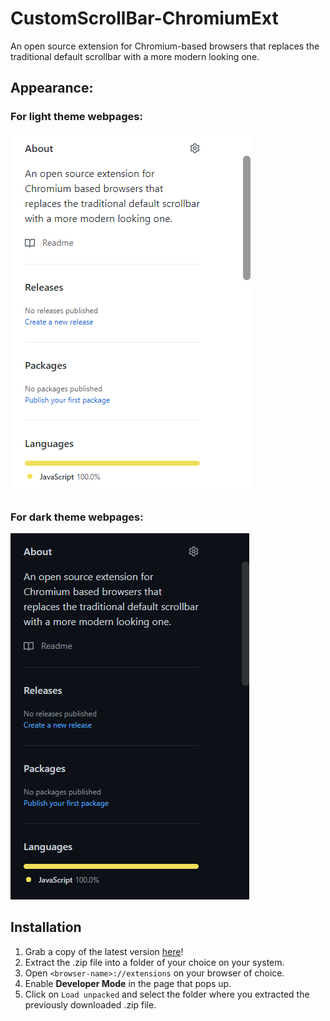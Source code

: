 # CustomScrollBar-ChromiumExt
An open source extension for Chromium-based browsers that replaces the traditional default scrollbar with a more modern looking one.

## Appearance:

### For light theme webpages:

![Light theme](screenshots/light-theme.png)

### For dark theme webpages:

![Dark theme](screenshots/dark-theme.png)

## Installation

1. Grab a copy of the latest version [here](https://github.com/afk-echo/CustomScrollBar-ChromiumExt/releases)!
2. Extract the .zip file into a folder of your choice on your system.
3. Open `<browser-name>://extensions` on your browser of choice.
4. Enable **Developer Mode** in the page that pops up.
5. Click on `Load unpacked` and select the folder where you extracted the previously downloaded .zip file.
